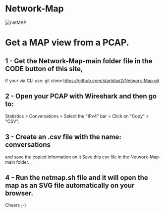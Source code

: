 # Network-Map
![netMAP](https://github.com/startdias2/Network-Map/assets/127363682/d5ff6fb2-1351-43d7-9dcf-2918aa0d0521)

# Get a MAP view from a PCAP. 

## 1 - Get the Network-Map-main folder file in the CODE button of this site,
If your via CLI use: 
git clone https://github.com/startdias2/Network-Map.git

## 2 - Open your PCAP with Wireshark and then go to:
Statistics  >  Conversations  >  Select the "IPv4" bar > Click on "Copy" > "CSV".

## 3 - Create an .csv file with the name:  conversations 
and save the copied information on it
Save this csv file in the Network-Map-main folder.

## 4 - Run the netmap.sh file and it will open the map as an SVG file automatically on your browser.

Cheers ;-)
